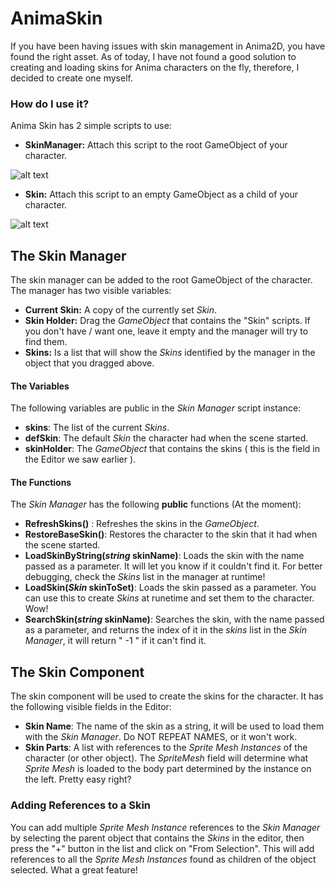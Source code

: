 # AnimaSkin

If you have been having issues with skin management in Anima2D, you have found the right asset. As of today, I have not found a good solution to creating and loading skins for Anima characters on the fly, therefore, I decided to create one myself.

### How do I use it?

Anima Skin has 2 simple scripts to use:
- __SkinManager:__ Attach this script to the root GameObject of your character.

![alt text](https://github.com/SergioAA97/AnimaSkin/blob/master/WikiCapture/SkinManager.PNG?raw=true "The amazing Skin Manager")
- __Skin:__ Attach this script to an empty GameObject as a child of your character.

![alt text](https://github.com/SergioAA97/AnimaSkin/blob/master/WikiCapture/SkinCapture.PNG?raw=true "Skin away!")

## The Skin Manager

The skin manager can be added to the root GameObject of the character. The manager has two visible variables:

- __Current Skin:__ A copy of the currently set *Skin*.
- __Skin Holder:__ Drag the *GameObject* that contains the "Skin" scripts. If you don't have / want one, leave it empty and the manager will try to find them.
- __Skins:__ Is a list that will show the *Skins* identified by the manager in the object that you dragged above.
#### The Variables

The following variables are public in the *Skin Manager* script instance:

- __skins__: The list of the current *Skins*.
- __defSkin__: The default *Skin* the character had when the scene started.
- __skinHolder__: The *GameObject* that contains the skins ( this is the field in the Editor we saw earlier ).
#### The Functions

The *Skin Manager* has the following __public__ functions (At the moment):
- __RefreshSkins()__ : Refreshes the skins in the *GameObject*.
- __RestoreBaseSkin()__: Restores the character to the skin that it had when the scene started.
- __LoadSkinByString(*string* skinName)__: Loads the skin with the name passed as a parameter. It will let you know if it couldn't find it. For better debugging, check the *Skins* list in the manager at runtime!
- __LoadSkin(*Skin* skinToSet)__: Loads the skin passed as a parameter. You can use this to create *Skins* at runetime and set them to the character. Wow!
- __SearchSkin(*string* skinName)__: Searches the skin, with the name passed as a parameter, and returns the index of it in the *skins* list in the *Skin Manager*, it will return " -1 " if it can't find it.

## The Skin Component

The skin component will be used to create the skins for the character. It has the following visible fields in the Editor:

- __Skin Name__: The name of the skin as a string, it will be used to load them with the *Skin Manager*. Do NOT REPEAT NAMES, or it won't work.
- __Skin Parts__: A list with references to the *Sprite Mesh Instances* of the character (or other object). The *SpriteMesh* field will determine what *Sprite Mesh* is loaded to the body part determined by the instance on the left. Pretty easy right?

### Adding References to a Skin

You can add multiple *Sprite Mesh Instance* references to the *Skin Manager* by selecting the parent object that contains the *Skins* in the editor, then press the "+" button in the list and click on "From Selection". This will add references to all the *Sprite Mesh Instances* found as children of the object selected. What a great feature!
